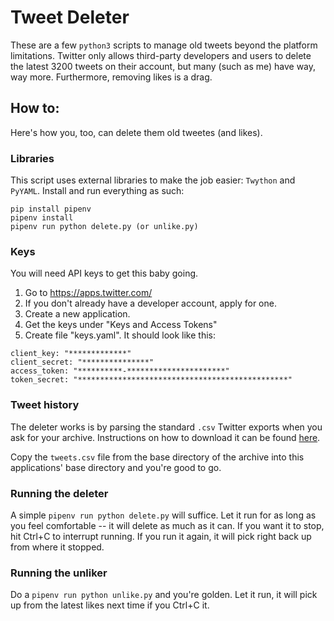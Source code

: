 # Tweet Deleter

These are a few `python3` scripts to manage old tweets beyond the platform limitations. Twitter only allows third-party developers and users to delete the latest 3200 tweets on their account, but many (such as me) have way, way more. Furthermore, removing likes is a drag. 

## How to:

Here's how you, too, can delete them old tweetes (and likes).

### Libraries
This script uses external libraries to make the job easier: `Twython` and `PyYAML`. Install  and run everything as such:

```
pip install pipenv
pipenv install
pipenv run python delete.py (or unlike.py)
```

### Keys
You will need API keys to get this baby going. 

1. Go to https://apps.twitter.com/ 
2. If you don't already have a developer account, apply for one.
3. Create a new application.
4. Get the keys under "Keys and Access Tokens"
5. Create file "keys.yaml". It should look like this:
```
client_key: "*************"
client_secret: "***************"
access_token: "**********-**********************"
token_secret: "***********************************************"
```

### Tweet history

The deleter works is by parsing the standard `.csv` Twitter exports when you ask for your archive. Instructions on how to download it can be found [here](https://help.twitter.com/en/managing-your-account/how-to-download-your-twitter-archive).

Copy the `tweets.csv` file from the base directory of the archive into this applications' base directory and you're good to go.

### Running the deleter

A simple ```pipenv run python delete.py``` will suffice. Let it run for as long as you feel comfortable -- it will delete as much as it can. If you want it to stop, hit Ctrl+C to interrupt running. If you run it again, it will pick right back up from where it stopped.

### Running the unliker

Do a ```pipenv run python unlike.py``` and you're golden. Let it run, it will pick up from the latest likes next time if you Ctrl+C it.
